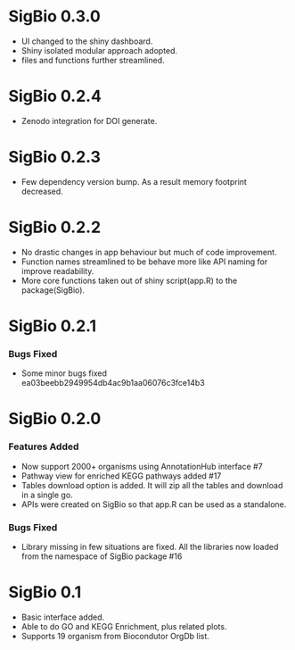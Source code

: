 # SigBio 0.3.0

* UI changed to the shiny dashboard.
* Shiny isolated modular approach adopted.
* files and functions further streamlined.

# SigBio 0.2.4

* Zenodo integration for DOI generate. 

# SigBio 0.2.3

* Few dependency version bump. As a result memory footprint decreased.

# SigBio 0.2.2

* No drastic changes in app behaviour but much of code improvement.
* Function names streamlined to be behave more like API naming for improve readability.
* More core functions taken out of shiny script(app.R) to the package(SigBio).

# SigBio 0.2.1

### Bugs Fixed
* Some minor bugs fixed ea03beebb2949954db4ac9b1aa06076c3fce14b3

# SigBio 0.2.0

### Features Added
* Now support 2000+ organisms using AnnotationHub interface #7
* Pathway view for enriched KEGG pathways added #17 
* Tables download option is added. It will zip all the tables and download in a single go.
* APIs were created on SigBio so that app.R can be used as a standalone.

### Bugs Fixed
* Library missing in few situations are fixed. All the libraries now loaded from the namespace of SigBio package #16 

# SigBio 0.1

* Basic interface added.
* Able to do GO and KEGG Enrichment, plus related plots.
* Supports 19 organism from Biocondutor OrgDb list.
